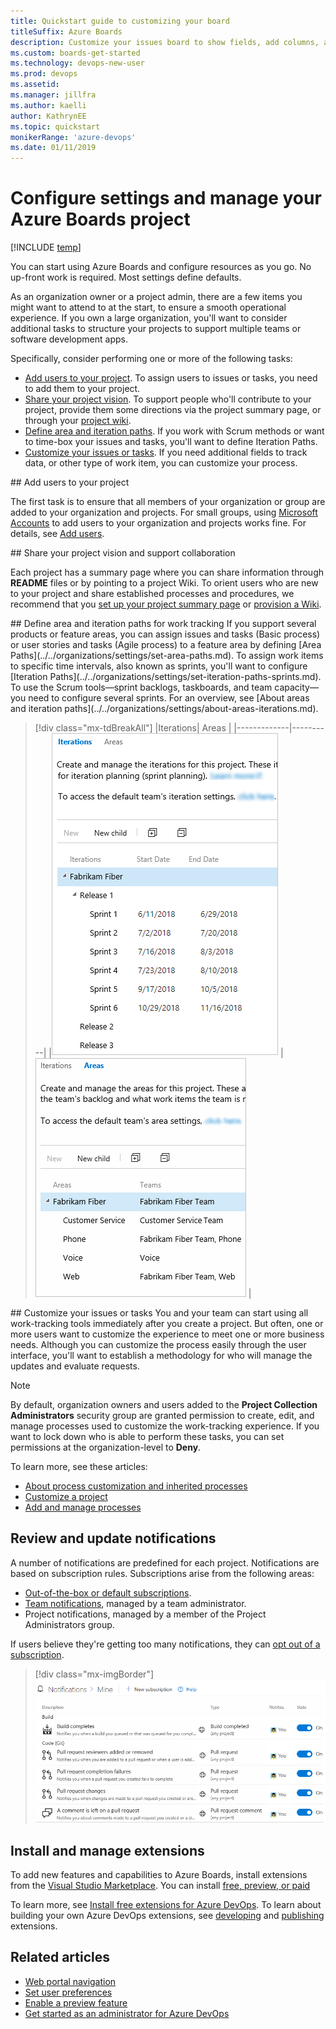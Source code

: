 ```yaml
---
title: Quickstart guide to customizing your board
titleSuffix: Azure Boards 
description: Customize your issues board to show fields, add columns, and change card color
ms.custom: boards-get-started
ms.technology: devops-new-user 
ms.prod: devops
ms.assetid: 
ms.manager: jillfra
ms.author: kaelli
author: KathrynEE
ms.topic: quickstart
monikerRange: 'azure-devops'
ms.date: 01/11/2019
---
```



# Configure settings and manage your Azure Boards project

[!INCLUDE [temp](../_shared/version-vsts-only.md)]

You can start using Azure Boards and configure resources as you go. No up-front work is required. Most settings define defaults.

As an organization owner or a project admin, there are a few items you might want to attend to at the start, to ensure a smooth operational experience. If you own a large organization, you'll want to consider additional tasks to structure your projects to support multiple teams or software development apps.

Specifically, consider performing one or more of the following tasks: 
- [Add users to your project](#add-users). To assign users to issues or tasks, you need to add them to your project. 
- [Share your project vision](#share-vision). To support people who'll contribute to your project, provide them some directions via the project summary page, or through your [project wiki](../../project/wiki/index.md). 
- [Define area and iteration paths](#areas-iterations). If you work with Scrum methods or want to time-box your issues and tasks, you'll want to define Iteration Paths.
- [Customize your issues or tasks](#customize). If you need additional fields to track data, or other type of work item, you can customize your process.  

<a id="add-users" />
## Add users to your project 

The first task is to ensure that all members of your organization or group are added to your organization and projects. For small groups, using [Microsoft Accounts](https://account.microsoft.com/account) to add users to your organization and projects works fine. For details, see [Add users](../../organizations/accounts/add-organization-users.md).

<a id="share-vision" />
## Share your project vision and support collaboration 

Each project has a summary page where you can share information through **README** files or by pointing to a project Wiki. To orient users who are new to your project and share established processes and procedures, we recommend that you [set up your project summary page](../../project/wiki/project-vision-status.md) or [provision a Wiki](../../project/wiki/wiki-create-repo.md). 

<a id="areas-iterations" />
## Define area and iteration paths for work tracking
If you support several products or feature areas, you can assign issues and tasks (Basic process) or user stories and tasks (Agile process) to a feature area by defining [Area Paths](../../organizations/settings/set-area-paths.md). To assign work items to specific time intervals, also known as sprints, you'll want to configure [Iteration Paths](../../organizations/settings/set-iteration-paths-sprints.md). To use the Scrum tools&mdash;sprint backlogs, taskboards, and team capacity&mdash;you need to configure several sprints. For an overview, see [About areas and iteration paths](../../organizations/settings/about-areas-iterations.md).  


> [!div class="mx-tdBreakAll"] 
> |Iterations| Areas |
> |-------------|----------| 
> |![Default iterations, Basic process](../../organizations/settings/_img/areas/areas-iterations-iterations-intro-ts-2016.png) | ![A set of sample area paths](../../organizations/settings/_img/areas/areas-iterations-areas-intro-ts-2016.png)  | 

<a id="customize" />
## Customize your issues or tasks     
You and your team can start using all work-tracking tools immediately after you create a project. But often, one or more users want to customize the experience to meet one or more business needs. Although you can customize the process easily through the user interface, you'll want to establish a methodology for who will manage the updates and evaluate requests. 

> [!NOTE]   
> By default, organization owners and users added to the **Project Collection Administrators** security group are granted permission to create, edit, and manage processes used to customize the work-tracking experience. If you want to lock down who is able to perform these tasks, you can set permissions at the organization-level to **Deny**.  

To learn more, see these articles:  
- [About process customization and inherited processes](../../organizations/settings/work/inheritance-process-model.md)  
- [Customize a project](../../organizations/settings/work/customize-process.md)  
- [Add and manage processes](../../organizations/settings/work/manage-process.md)  

## Review and update notifications

A number of notifications are predefined for each project. Notifications are based on subscription rules. Subscriptions arise from the following areas:

- [Out-of-the-box or default subscriptions](../../notifications/oob-built-in-notifications.md).
- [Team notifications](../../notifications/howto-manage-team-notifications.md), managed by a team administrator.
- Project notifications, managed by a member of the Project Administrators group.

If users believe they're getting too many notifications, they can [opt out of a subscription](../../notifications/howto-manage-personal-notifications.md). 

> [!div class="mx-imgBorder"]  
> ![Personal notifications](../../user-guide/_img/services/personal-notifications.png) 

## Install and manage extensions 

To add new features and capabilities to Azure Boards, install extensions from the [Visual Studio Marketplace](https://marketplace.visualstudio.com/azuredevops). You can install [free, preview, or paid](../../marketplace/faq-extensions.md#difference) 

To learn more, see [Install free extensions for Azure DevOps](../../marketplace/install-extension.md). To learn about building your own Azure DevOps extensions, see [developing](https://aka.ms/vsoextensions) and [publishing](https://aka.ms/vsmarketplace-publish) extensions.


## Related articles

- [Web portal navigation](../../project/navigation/index.md)  
- [Set user preferences](../../organizations/settings/set-your-preferences.md)  
- [Enable a preview feature](../../project/navigation/preview-features.md)   
- [Get started as an administrator for Azure DevOps](../../user-guide/project-admin-tutorial.md)

<!---

## Enable or remove services from the user interface

To simplify the web portal user interface, you can disable select services. If you use a project only to log bugs, then you can remove all services except for **Boards**. 

This example shows that **Test Plans** has been disabled:

> [!div class="mx-imgBorder"]  
> ![Disable a service](../../user-guide/_img/services/set-service-visibility.png)   

--> 

